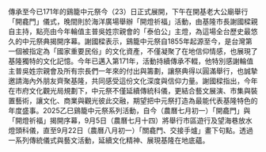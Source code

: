 傳承至今已171年的鷄籠中元祭今（23）日正式展開，下午在開基老大公廟舉行「開龕門」儀式，晚間則於海洋廣場舉辦「開燈祈福」活動，由基隆市長謝國樑親自主持，點亮由今年輪值主普吳姓宗親會的「泰伯公」主燈，為這場全台歷史最悠久的中元祭典揭開序幕。謝國樑表示，鷄籠中元祭自1855年起源至今，是台灣第一個被指定為「國家重要民俗」的文化資產，不僅凝聚了在地信仰情感，也展現了基隆獨特的文化記憶。今年已邁入第171年，活動持續傳承不輟，他特別感謝輪值主普吳姓宗親會及所有宗長們一年來的付出與籌劃，讓祭典得以圓滿舉行，也誠摯邀請海內外朋友齊聚基隆，共同感受這份文化深度與信仰力量。謝國樑指出，今年在市府文化觀光局規劃下，中元祭不僅延續傳統科儀，更結合藝文展演、市集與裝置藝術，讓文化、商業與觀光彼此交融，期望把中元祭打造為最能代表基隆特色的年度盛事。2025乙巳鷄籠中元祭系列活動，自今（農曆七月初一）「開龕門」與「開燈祈福」揭開序幕，9月5日（農曆七月十四）將舉行市區遊行及望海巷放水燈頭科儀，直至9月22日（農曆八月初一）「關龕門、交接手爐」畫下句點。透過一系列傳統儀式與藝文活動，延續文化精神、展現基隆在地底蘊。